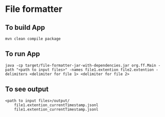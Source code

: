 # File formatter

## To build App

    mvn clean compile package

## To run App

    java -cp target/file-formatter-jar-with-dependencies.jar org.ff.Main -path "<path to input files>" -names file1.extention file2.extention -delimiters <delimiter for file 1> <delimiter for file 2>   

## To see output
    <path to input files>/output/
        file1.extention_currentTimestamp.jsonl
        file1.extention_currentTimestamp.jsonl